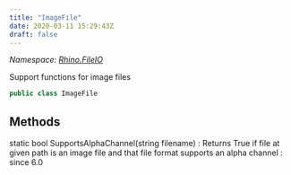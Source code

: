 ```yaml
---
title: "ImageFile"
date: 2020-03-11 15:29:43Z
draft: false
---
```


*Namespace: [Rhino.FileIO](../)*

Support functions for image files
```cs
public class ImageFile
```
## Methods

static bool SupportsAlphaChannel(string filename)
: Returns True if file at given path is an image file and that file format supports
     an alpha channel
: since 6.0
